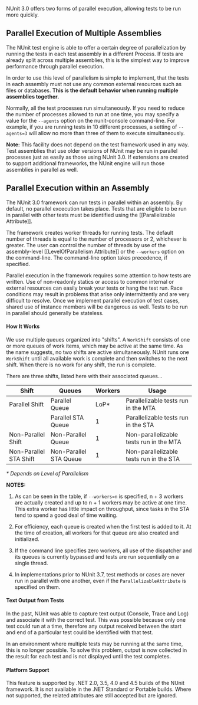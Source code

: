 NUnit 3.0 offers two forms of parallel execution, allowing tests to be run more quickly.

## Parallel Execution of Multiple Assemblies

The NUnit test engine is able to offer a certain degree of parallelization by running the tests in each test assembly in a different Process. If tests are already split across multiple assemblies, this is the simplest way to improve performance through parallel execution.

In order to use this level of parallelism is simple to implement, that the tests in each assembly must not use any common external resources such as files or databases. **This is the default behavior when running multiple assemblies together.**

Normally, all the test processes run simultaneously. If you need to reduce the number of processes allowed to run at one time, you may specify a value for the `--agents` option on the nunit-console command-line. For example, if you are running tests in 10 different processes, a setting of `--agents=3` will allow no more than three of them to execute simultaneously.

**Note:** This facility does not depend on the test framework used in any way. Test assemblies that use older versions of NUnit may be run in parallel processes just as easily as those using NUnit 3.0. If extensions are created to support additional frameworks, the NUnit engine will run those assemblies in parallel as well.

## Parallel Execution within an Assembly

The NUnit 3.0 framework can run tests in parallel within an assembly. By default, no parallel excecution takes place. Tests that are eligible to be run in parallel with other tests must be identified using the [[Parallelizable Attribute]].

The framework creates worker threads for running tests. The default number of threads is equal to the number of processors or 2, whichever is greater. The user can control the number of threads by use of the assembly-level [[LevelOfParallelism Attribute]] or the `--workers` option on the command-line. The command-line option takes precedence, if specified.

Parallel execution in the framework requires some attention to how tests are written. Use of non-readonly statics or access to common internal or external resources can easily break your tests or hang the test run. Race conditions may result in problems that arise only intermittently and are very difficult to resolve. Once we implement parallel execution of test cases, shared use of instance members will be dangerous as well. Tests to be run in parallel should generally be stateless.

#### How It Works

We use multiple queues organized into "shifts". A `WorkShift` consists of one or more queues of work items, which may be active at the same time. As the name suggests, no two shifts are active simultaneously. NUnit runs one `WorkShift` until all available work is complete and then switches to the next shift. When there is no work for any shift, the run is complete.

There are three shifts, listed here with their associated queues...

|     Shift              |    Queues              |  Workers  |  Usage    |
|------------------------|------------------------|-----------|-----------|
| Parallel Shift         | Parallel Queue         |    LoP*   | Parallelizable tests run in the MTA |
|                        | Parallel STA Queue     |     1     | Parallelizable tests run in the STA |
| Non-Parallel Shift     | Non-Parallel Queue     |     1     | Non-parallelizable tests run in the MTA |
| Non-Parallel STA Shift | Non-Parallel STA Queue |     1     | Non-parallelizable tests run in the STA |

_* Depends on Level of Parallelism_

**NOTES:**

1. As can be seen in the table, if `--workers=n` is specified, n + 3 workers are actually created and up to n + 1 workers may be active at one time. This extra worker has little impact on throughput, since tasks in the STA tend to spend a good deal of time waiting.

2. For efficiency, each queue is created when the first test is added to it. At the time of creation, all workers for that queue are also created and initialized.

3. If the command line specifies zero workers, all use of the dispatcher and its queues is currently bypassed and tests are run sequentially on a single thread.

4. In implementations prior to NUnit 3.7, test methods or cases are never run in parallel with one another, even if the `ParallelizableAttribute` is specified on them.

#### Text Output from Tests

In the past, NUnit was able to capture text output (Console, Trace and Log) and associate it with the correct test. This was possible because only one test could run at a time, therefore any output received between the start and end of a particular test could be identified with that test.

In an environment where multiple tests may be running at the same time, this is no longer possible. To solve this problem, output is now collected in the result for each test and is not displayed until the test completes.

#### Platform Support

This feature is supported by .NET 2.0, 3.5, 4.0 and 4.5 builds of the NUnit framework. It is not available in the .NET Standard or Portable builds. Where not supported, the related attributes are still accepted but are ignored.
